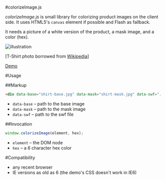 #colorizeImage.js

*colorizeImage.js* is small library for colorizing product images on the client side. It uses HTML5's `canvas` element if possible and Flash as fallback.

It needs a picture of a white version of the product, a mask image, and a color (hex).

![illustration](colorizeImage.js/raw/master/illustration.jpg)

[T-Shirt photo borrowed from [Wikipedia](http://de.wikipedia.org/w/index.php?title=Datei:Wikipedia-T-shirt.jpg&filetimestamp=20060620192619)]

[Demo](http://kaioa.com/k/test/colorizeImage/demo/demo.html)

#Usage

##Markup

```html
<div data-base="shirt-base.jpg" data-mask="shirt-mask.jpg" data-swf="../swf/colorizeImage.swf"></div>
```

* `data-base` &ndash; path to the base image
* `data-mask` &ndash; path to the mask image
* `data-swf` &ndash; path to the swf file

##Invocation

```js
window.colorizeImage(element, hex);
```

* `element` &ndash; the DOM node
* `hex` &ndash; a 6 character hex color

#Compatibility

* any recent browser
* IE versions as old as 6 (the demo's CSS doesn't work in IE6)